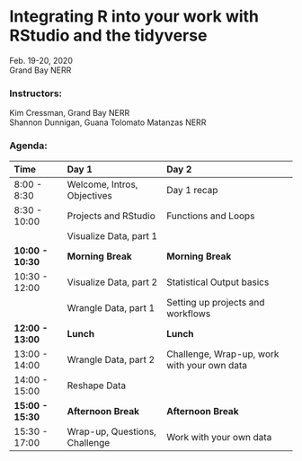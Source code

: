 
# Integrating R into your work with RStudio and the tidyverse

Feb. 19-20, 2020  
Grand Bay NERR

### Instructors:

Kim Cressman, Grand Bay NERR  
Shannon Dunnigan, Guana Tolomato Matanzas NERR

### Agenda:

| Time              | Day 1                         | Day 2                                       |
| :---------------- | :---------------------------- | :------------------------------------------ |
| 8:00 - 8:30       | Welcome, Intros, Objectives   | Day 1 recap                                 |
| 8:30 - 10:00      | Projects and RStudio          | Functions and Loops                         |
|                   | Visualize Data, part 1        |                                             |
| **10:00 - 10:30** | **Morning Break**             | **Morning Break**                           |
| 10:30 - 12:00     | Visualize Data, part 2        | Statistical Output basics                   |
|                   | Wrangle Data, part 1          | Setting up projects and workflows           |
| **12:00 - 13:00** | **Lunch**                     | **Lunch**                                   |
| 13:00 - 14:00     | Wrangle Data, part 2          | Challenge, Wrap-up, work with your own data |
| 14:00 - 15:00     | Reshape Data                  |                                             |
| **15:00 - 15:30** | **Afternoon Break**           | **Afternoon Break**                         |
| 15:30 - 17:00     | Wrap-up, Questions, Challenge | Work with your own data                     |
